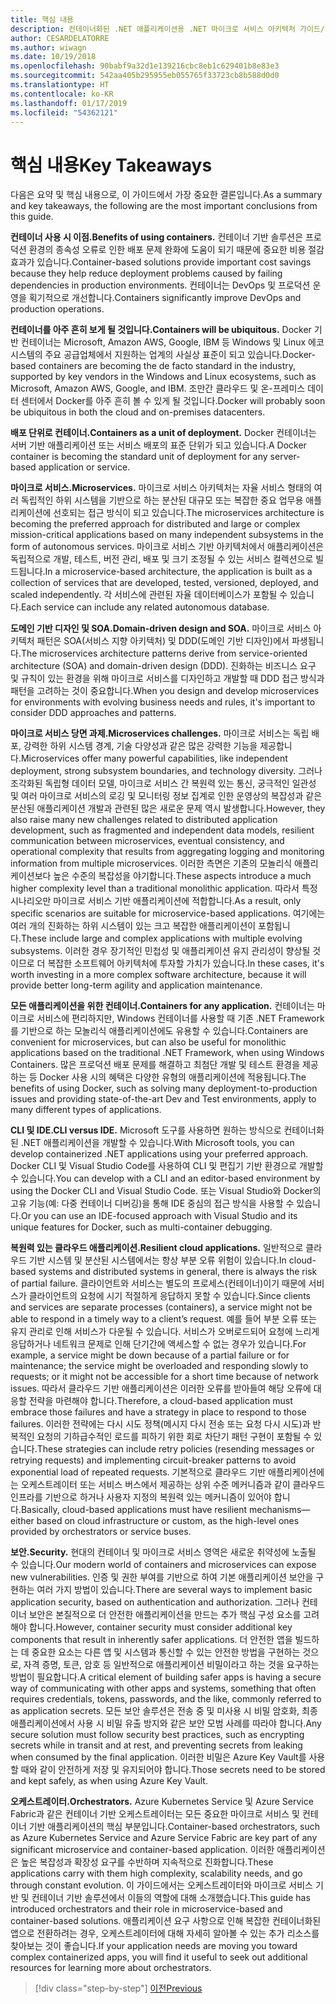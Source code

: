 ```yaml
---
title: 핵심 내용
description: 컨테이너화된 .NET 애플리케이션용 .NET 마이크로 서비스 아키텍처 가이드/전자책에서 핵심 요점을 가져와 혜택 및 단점, 디자인 및 개발에 대한 DDD 패턴, 복원력, 보안, 오케스트레이터 사용 등 마이크로 서비스 아키텍처 사용 시 관련된 상위 수준 문제를 빠르게 살펴볼 수 있습니다.
author: CESARDELATORRE
ms.author: wiwagn
ms.date: 10/19/2018
ms.openlocfilehash: 90babf9a32d1e139216cbc8eb1c629401b8e83e3
ms.sourcegitcommit: 542aa405b295955eb055765f33723cb8b588d0d0
ms.translationtype: HT
ms.contentlocale: ko-KR
ms.lasthandoff: 01/17/2019
ms.locfileid: "54362121"
---
```

# <a name="key-takeaways"></a><span data-ttu-id="20c73-103">핵심 내용</span><span class="sxs-lookup"><span data-stu-id="20c73-103">Key Takeaways</span></span>

<span data-ttu-id="20c73-104">다음은 요약 및 핵심 내용으로, 이 가이드에서 가장 중요한 결론입니다.</span><span class="sxs-lookup"><span data-stu-id="20c73-104">As a summary and key takeaways, the following are the most important conclusions from this guide.</span></span>

<span data-ttu-id="20c73-105">**컨테이너 사용 시 이점.**</span><span class="sxs-lookup"><span data-stu-id="20c73-105">**Benefits of using containers.**</span></span> <span data-ttu-id="20c73-106">컨테이너 기반 솔루션은 프로덕션 환경의 종속성 오류로 인한 배포 문제 완화에 도움이 되기 때문에 중요한 비용 절감 효과가 있습니다.</span><span class="sxs-lookup"><span data-stu-id="20c73-106">Container-based solutions provide important cost savings because they help reduce deployment problems caused by failing dependencies in production environments.</span></span> <span data-ttu-id="20c73-107">컨테이너는 DevOps 및 프로덕션 운영을 획기적으로 개선합니다.</span><span class="sxs-lookup"><span data-stu-id="20c73-107">Containers significantly improve DevOps and production operations.</span></span>

<span data-ttu-id="20c73-108">**컨테이너를 아주 흔히 보게 될 것입니다.**</span><span class="sxs-lookup"><span data-stu-id="20c73-108">**Containers will be ubiquitous.**</span></span> <span data-ttu-id="20c73-109">Docker 기반 컨테이너는 Microsoft, Amazon AWS, Google, IBM 등 Windows 및 Linux 에코시스템의 주요 공급업체에서 지원하는 업계의 사실상 표준이 되고 있습니다.</span><span class="sxs-lookup"><span data-stu-id="20c73-109">Docker-based containers are becoming the de facto standard in the industry, supported by key vendors in the Windows and Linux ecosystems, such as Microsoft, Amazon AWS, Google, and IBM.</span></span> <span data-ttu-id="20c73-110">조만간 클라우드 및 온-프레미스 데이터 센터에서 Docker를 아주 흔히 볼 수 있게 될 것입니다.</span><span class="sxs-lookup"><span data-stu-id="20c73-110">Docker will probably soon be ubiquitous in both the cloud and on-premises datacenters.</span></span>

<span data-ttu-id="20c73-111">**배포 단위로 컨테이너.**</span><span class="sxs-lookup"><span data-stu-id="20c73-111">**Containers as a unit of deployment.**</span></span> <span data-ttu-id="20c73-112">Docker 컨테이너는 서버 기반 애플리케이션 또는 서비스 배포의 표준 단위가 되고 있습니다.</span><span class="sxs-lookup"><span data-stu-id="20c73-112">A Docker container is becoming the standard unit of deployment for any server-based application or service.</span></span>

<span data-ttu-id="20c73-113">**마이크로 서비스.**</span><span class="sxs-lookup"><span data-stu-id="20c73-113">**Microservices.**</span></span> <span data-ttu-id="20c73-114">마이크로 서비스 아키텍처는 자율 서비스 형태의 여러 독립적인 하위 시스템을 기반으로 하는 분산된 대규모 또는 복잡한 중요 업무용 애플리케이션에 선호되는 접근 방식이 되고 있습니다.</span><span class="sxs-lookup"><span data-stu-id="20c73-114">The microservices architecture is becoming the preferred approach for distributed and large or complex mission-critical applications based on many independent subsystems in the form of autonomous services.</span></span> <span data-ttu-id="20c73-115">마이크로 서비스 기반 아키텍처에서 애플리케이션은 독립적으로 개발, 테스트, 버전 관리, 배포 및 크기 조정될 수 있는 서비스 컬렉션으로 빌드됩니다.</span><span class="sxs-lookup"><span data-stu-id="20c73-115">In a microservice-based architecture, the application is built as a collection of services that are developed, tested, versioned, deployed, and scaled independently.</span></span> <span data-ttu-id="20c73-116">각 서비스에 관련된 자율 데이터베이스가 포함될 수 있습니다.</span><span class="sxs-lookup"><span data-stu-id="20c73-116">Each service can include any related autonomous database.</span></span>

<span data-ttu-id="20c73-117">**도메인 기반 디자인 및 SOA.**</span><span class="sxs-lookup"><span data-stu-id="20c73-117">**Domain-driven design and SOA.**</span></span> <span data-ttu-id="20c73-118">마이크로 서비스 아키텍처 패턴은 SOA(서비스 지향 아키텍처) 및 DDD(도메인 기반 디자인)에서 파생됩니다.</span><span class="sxs-lookup"><span data-stu-id="20c73-118">The microservices architecture patterns derive from service-oriented architecture (SOA) and domain-driven design (DDD).</span></span> <span data-ttu-id="20c73-119">진화하는 비즈니스 요구 및 규칙이 있는 환경을 위해 마이크로 서비스를 디자인하고 개발할 때 DDD 접근 방식과 패턴을 고려하는 것이 중요합니다.</span><span class="sxs-lookup"><span data-stu-id="20c73-119">When you design and develop microservices for environments with evolving business needs and rules, it's important to consider DDD approaches and patterns.</span></span>

<span data-ttu-id="20c73-120">**마이크로 서비스 당면 과제.**</span><span class="sxs-lookup"><span data-stu-id="20c73-120">**Microservices challenges.**</span></span> <span data-ttu-id="20c73-121">마이크로 서비스는 독립 배포, 강력한 하위 시스템 경계, 기술 다양성과 같은 많은 강력한 기능을 제공합니다.</span><span class="sxs-lookup"><span data-stu-id="20c73-121">Microservices offer many powerful capabilities, like independent deployment, strong subsystem boundaries, and technology diversity.</span></span> <span data-ttu-id="20c73-122">그러나 조각화된 독립형 데이터 모델, 마이크로 서비스 간 복원력 있는 통신, 궁극적인 일관성 및 여러 마이크로 서비스의 로깅 및 모니터링 정보 집계로 인한 운영상의 복잡성과 같은 분산된 애플리케이션 개발과 관련된 많은 새로운 문제 역시 발생합니다.</span><span class="sxs-lookup"><span data-stu-id="20c73-122">However, they also raise many new challenges related to distributed application development, such as fragmented and independent data models, resilient communication between microservices, eventual consistency, and operational complexity that results from aggregating logging and monitoring information from multiple microservices.</span></span> <span data-ttu-id="20c73-123">이러한 측면은 기존의 모놀리식 애플리케이션보다 높은 수준의 복잡성을 야기합니다.</span><span class="sxs-lookup"><span data-stu-id="20c73-123">These aspects introduce a much higher complexity level than a traditional monolithic application.</span></span> <span data-ttu-id="20c73-124">따라서 특정 시나리오만 마이크로 서비스 기반 애플리케이션에 적합합니다.</span><span class="sxs-lookup"><span data-stu-id="20c73-124">As a result, only specific scenarios are suitable for microservice-based applications.</span></span> <span data-ttu-id="20c73-125">여기에는 여러 개의 진화하는 하위 시스템이 있는 크고 복잡한 애플리케이션이 포함됩니다.</span><span class="sxs-lookup"><span data-stu-id="20c73-125">These include large and complex applications with multiple evolving subsystems.</span></span> <span data-ttu-id="20c73-126">이러한 경우 장기적인 민첩성 및 애플리케이션 유지 관리성이 향상될 것이므로 더 복잡한 소프트웨어 아키텍처에 투자할 가치가 있습니다.</span><span class="sxs-lookup"><span data-stu-id="20c73-126">In these cases, it's worth investing in a more complex software architecture, because it will provide better long-term agility and application maintenance.</span></span>

<span data-ttu-id="20c73-127">**모든 애플리케이션을 위한 컨테이너.**</span><span class="sxs-lookup"><span data-stu-id="20c73-127">**Containers for any application.**</span></span> <span data-ttu-id="20c73-128">컨테이너는 마이크로 서비스에 편리하지만, Windows 컨테이너를 사용할 때 기존 .NET Framework를 기반으로 하는 모놀리식 애플리케이션에도 유용할 수 있습니다.</span><span class="sxs-lookup"><span data-stu-id="20c73-128">Containers are convenient for microservices, but can also be useful for monolithic applications based on the traditional .NET Framework, when using Windows Containers.</span></span> <span data-ttu-id="20c73-129">많은 프로덕션 배포 문제를 해결하고 최첨단 개발 및 테스트 환경을 제공하는 등 Docker 사용 시의 혜택은 다양한 유형의 애플리케이션에 적용됩니다.</span><span class="sxs-lookup"><span data-stu-id="20c73-129">The benefits of using Docker, such as solving many deployment-to-production issues and providing state-of-the-art Dev and Test environments, apply to many different types of applications.</span></span>

<span data-ttu-id="20c73-130">**CLI 및 IDE.**</span><span class="sxs-lookup"><span data-stu-id="20c73-130">**CLI versus IDE.**</span></span> <span data-ttu-id="20c73-131">Microsoft 도구를 사용하면 원하는 방식으로 컨테이너화된 .NET 애플리케이션을 개발할 수 있습니다.</span><span class="sxs-lookup"><span data-stu-id="20c73-131">With Microsoft tools, you can develop containerized .NET applications using your preferred approach.</span></span> <span data-ttu-id="20c73-132">Docker CLI 및 Visual Studio Code를 사용하여 CLI 및 편집기 기반 환경으로 개발할 수 있습니다.</span><span class="sxs-lookup"><span data-stu-id="20c73-132">You can develop with a CLI and an editor-based environment by using the Docker CLI and Visual Studio Code.</span></span> <span data-ttu-id="20c73-133">또는 Visual Studio와 Docker의 고유 기능(예: 다중 컨테이너 디버깅)을 통해 IDE 중심의 접근 방식을 사용할 수 있습니다.</span><span class="sxs-lookup"><span data-stu-id="20c73-133">Or you can use an IDE-focused approach with Visual Studio and its unique features for Docker, such as multi-container debugging.</span></span>

<span data-ttu-id="20c73-134">**복원력 있는 클라우드 애플리케이션.**</span><span class="sxs-lookup"><span data-stu-id="20c73-134">**Resilient cloud applications.**</span></span> <span data-ttu-id="20c73-135">일반적으로 클라우드 기반 시스템 및 분산된 시스템에서는 항상 부분 오류 위험이 있습니다.</span><span class="sxs-lookup"><span data-stu-id="20c73-135">In cloud-based systems and distributed systems in general, there is always the risk of partial failure.</span></span> <span data-ttu-id="20c73-136">클라이언트와 서비스는 별도의 프로세스(컨테이너)이기 때문에 서비스가 클라이언트의 요청에 시기 적절하게 응답하지 못할 수 있습니다.</span><span class="sxs-lookup"><span data-stu-id="20c73-136">Since clients and services are separate processes (containers), a service might not be able to respond in a timely way to a client’s request.</span></span> <span data-ttu-id="20c73-137">예를 들어 부분 오류 또는 유지 관리로 인해 서비스가 다운될 수 있습니다. 서비스가 오버로드되어 요청에 느리게 응답하거나 네트워크 문제로 인해 단기간에 액세스할 수 없는 경우가 있습니다.</span><span class="sxs-lookup"><span data-stu-id="20c73-137">For example, a service might be down because of a partial failure or for maintenance; the service might be overloaded and responding slowly to requests; or it might not be accessible for a short time because of network issues.</span></span> <span data-ttu-id="20c73-138">따라서 클라우드 기반 애플리케이션은 이러한 오류를 받아들여 해당 오류에 대응할 전략을 마련해야 합니다.</span><span class="sxs-lookup"><span data-stu-id="20c73-138">Therefore, a cloud-based application must embrace those failures and have a strategy in place to respond to those failures.</span></span> <span data-ttu-id="20c73-139">이러한 전략에는 다시 시도 정책(메시지 다시 전송 또는 요청 다시 시도)과 반복적인 요청의 기하급수적인 로드를 피하기 위한 회로 차단기 패턴 구현이 포함될 수 있습니다.</span><span class="sxs-lookup"><span data-stu-id="20c73-139">These strategies can include retry policies (resending messages or retrying requests) and implementing circuit-breaker patterns to avoid exponential load of repeated requests.</span></span> <span data-ttu-id="20c73-140">기본적으로 클라우드 기반 애플리케이션에는 오케스트레이터 또는 서비스 버스에서 제공하는 상위 수준 메커니즘과 같이 클라우드 인프라를 기반으로 하거나 사용자 지정의 복원력 있는 메커니즘이 있어야 합니다.</span><span class="sxs-lookup"><span data-stu-id="20c73-140">Basically, cloud-based applications must have resilient mechanisms—either based on cloud infrastructure or custom, as the high-level ones provided by  orchestrators or service buses.</span></span>

<span data-ttu-id="20c73-141">**보안.**</span><span class="sxs-lookup"><span data-stu-id="20c73-141">**Security.**</span></span> <span data-ttu-id="20c73-142">현대의 컨테이너 및 마이크로 서비스 영역은 새로운 취약성에 노출될 수 있습니다.</span><span class="sxs-lookup"><span data-stu-id="20c73-142">Our modern world of containers and microservices can expose new vulnerabilities.</span></span> <span data-ttu-id="20c73-143">인증 및 권한 부여를 기반으로 하여 기본 애플리케이션 보안을 구현하는 여러 가지 방법이 있습니다.</span><span class="sxs-lookup"><span data-stu-id="20c73-143">There are several ways to implement basic application security, based on authentication and authorization.</span></span> <span data-ttu-id="20c73-144">그러나 컨테이너 보안은 본질적으로 더 안전한 애플리케이션을 만드는 추가 핵심 구성 요소를 고려해야 합니다.</span><span class="sxs-lookup"><span data-stu-id="20c73-144">However, container security must consider additional key components that result in inherently safer applications.</span></span> <span data-ttu-id="20c73-145">더 안전한 앱을 빌드하는 데 중요한 요소는 다른 앱 및 시스템과 통신할 수 있는 안전한 방법을 구현하는 것으로, 자격 증명, 토큰, 암호 등 일반적으로 애플리케이션 비밀이라고 하는 것을 요구하는 방법이 필요합니다.</span><span class="sxs-lookup"><span data-stu-id="20c73-145">A critical element of building safer apps is having a secure way of communicating with other apps and systems, something that often requires credentials, tokens, passwords, and the like, commonly referred to as application secrets.</span></span> <span data-ttu-id="20c73-146">모든 보안 솔루션은 전송 중 및 미사용 시 비밀 암호화, 최종 애플리케이션에서 사용 시 비밀 유출 방지와 같은 보안 모범 사례를 따라야 합니다.</span><span class="sxs-lookup"><span data-stu-id="20c73-146">Any secure solution must follow security best practices, such as encrypting secrets while in transit and at rest, and preventing secrets from leaking when consumed by the final application.</span></span> <span data-ttu-id="20c73-147">이러한 비밀은 Azure Key Vault를 사용할 때와 같이 안전하게 저장 및 유지되어야 합니다.</span><span class="sxs-lookup"><span data-stu-id="20c73-147">Those secrets need to be stored and kept safely, as when using Azure Key Vault.</span></span>

<span data-ttu-id="20c73-148">**오케스트레이터.**</span><span class="sxs-lookup"><span data-stu-id="20c73-148">**Orchestrators.**</span></span> <span data-ttu-id="20c73-149">Azure Kubernetes Service 및 Azure Service Fabric과 같은 컨테이너 기반 오케스트레이터는 모든 중요한 마이크로 서비스 및 컨테이너 기반 애플리케이션의 핵심 부분입니다.</span><span class="sxs-lookup"><span data-stu-id="20c73-149">Container-based orchestrators, such as Azure Kubernetes Service and Azure Service Fabric are key part of any significant microservice and container-based application.</span></span> <span data-ttu-id="20c73-150">이러한 애플리케이션은 높은 복잡성과 확장성 요구를 수반하며 지속적으로 진화합니다.</span><span class="sxs-lookup"><span data-stu-id="20c73-150">These applications carry with them high complexity, scalability needs, and go through constant evolution.</span></span> <span data-ttu-id="20c73-151">이 가이드에서는 오케스트레이터와 마이크로 서비스 기반 및 컨테이너 기반 솔루션에서 이들의 역할에 대해 소개했습니다.</span><span class="sxs-lookup"><span data-stu-id="20c73-151">This guide has introduced orchestrators and their role in microservice-based and container-based solutions.</span></span> <span data-ttu-id="20c73-152">애플리케이션 요구 사항으로 인해 복잡한 컨테이너화된 앱으로 전환하려는 경우, 오케스트레이터에 대해 자세히 알아볼 수 있는 추가 리소스를 찾아보는 것이 좋습니다.</span><span class="sxs-lookup"><span data-stu-id="20c73-152">If your application needs are moving you toward complex containerized apps, you will find it useful to seek out additional resources for learning more about orchestrators.</span></span>

>[!div class="step-by-step"]
>[<span data-ttu-id="20c73-153">이전</span><span class="sxs-lookup"><span data-stu-id="20c73-153">Previous</span></span>](secure-net-microservices-web-applications/azure-key-vault-protects-secrets.md)